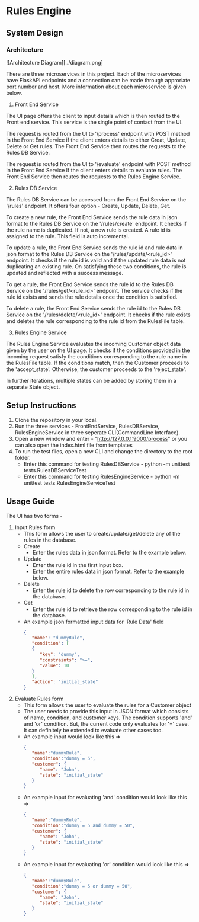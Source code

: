 # Rules Engine

## System Design

### Architecture

![Architecture Diagram][../diagram.png]

There are three microservices in this project. Each of the microservices have FlaskAPI endpoints and a connection can be made through approriate port number and host. More information about each microservice is given below.

1. Front End Service

The UI page offers the client to input details which is then routed to the Front end service. This service is the single point of contact from the UI.

The request is routed from the UI to '/process' endpoint with POST method in the Front End Service if the client enters details to either Creat, Update, Delete or Get rules. The Front End Service then routes the requests to the Rules DB Service.

The request is routed from the UI to '/evaluate' endpoint with POST method in the Front End Service If the client enters details to evaluate rules. The Front End Service then routes the requests to the Rules Engine Service.

2. Rules DB Service

The Rules DB Service can be accessed from the Front End Service on the '/rules' endpoint. It offers four option - Create, Update, Delete, Get.

To create a new rule, the Front End Service sends the rule data in json format to the Rules DB Service on the '/rules/create' endpoint. It checks if the rule name is duplicated. If not, a new rule is created. A rule id is assigned to the rule. This field is auto incremental.

To update a rule, the Front End Service sends the rule id and rule data in json format to the Rules DB Service on the '/rules/update/<rule_id>' endpoint. It checks if the rule id is valid and if the updated rule data is not duplicating an existing rule. On satisfying these two conditions, the rule is updated and reflected with a success message.

To get a rule, the Front End Service sends the rule id to the Rules DB Service on the '/rules/get/<rule_id>' endpoint. The service checks if the rule id exists and sends the rule details once the condition is satisfied.

To delete a rule, the Front End Service sends the rule id to the Rules DB Service on the '/rules/delete/<rule_id>' endpoint. It checks if the rule exists and deletes the rule corresponding to the rule id from the RulesFile table.

3. Rules Engine Service

The Rules Engine Service evaluates the incoming Customer object data given by the user on the UI page. It checks if the conditions provided in the incoming request satisfy the conditions corresponding to the rule name in the RulesFile table. If the conditions match, then the Customer proceeds to the 'accept_state'. Otherwise, the customer proceeds to the 'reject_state'.

In further iterations, multiple states can be added by storing them in a separate State object.

## Setup Instructions

1. Clone the repository in your local.
2. Run the three services - FrontEndService, RulesDBService, RulesEngineService in three seperate CLI(CommandLine Interface).
3. Open a new window and enter - "http://127.0.0.1:9000/process" or you can also open the index.html file from templates
4. To run the test files, open a new CLI and change the directory to the root folder.
   - Enter this command for testing RulesDBService - python -m unittest tests.RulesDBServiceTest
   - Enter this command for testing RulesEngineService - python -m unittest tests.RulesEngineServiceTest

## Usage Guide

The UI has two forms -

1. Input Rules form
   - This form allows the user to create/update/get/delete any of the rules in the database.
   - Create
      - Enter the rules data in json format. Refer to the example below.
   - Update
      - Enter the rule id in the first input box.
      - Enter the entire rules data in json format. Refer to the example below.
   - Delete
      - Enter the rule id to delete the row corresponding to the rule id in the database.
   - Get
      - Enter the rule id to retrieve the row corresponding to the rule id in the database.
   - An example json formatted input data for 'Rule Data' field
      ```json
      {
         "name": "dummyRule", 
         "condition": [
         {
            "key": "dummy",
            "constraints": ">=",
            "value": 10
         }
         ],
         "action": "initial_state"
      }

2. Evaluate Rules form
   - This form allows the user to evaluate the rules for a Customer object
   - The user needs to provide this input in JSON format which consists of name, condition, and customer keys. The condition supports 'and' and 'or' condition. But, the current code only evaluates for '=' case. It can definitely be extended to evaluate other cases too.
   - An example input would look like this =>
      ```json
      {
         "name":"dummyRule",
         "condition":"dummy = 5",
         "customer": {
            "name": "John", 
            "state": "initial_state"
         }
      }
   - An example input for evaluating 'and' condition would look like this =>
      ```json
      {
         "name":"dummyRule",
         "condition":"dummy = 5 and dummy = 50",
         "customer": {
            "name": "John", 
            "state": "initial_state"
         }
      }
   - An example input for evaluating 'or' condition would look like this =>
      ```json
      {
         "name":"dummyRule",
         "condition":"dummy = 5 or dummy = 50",
         "customer": {
            "name": "John", 
            "state": "initial_state"
         }
      }
